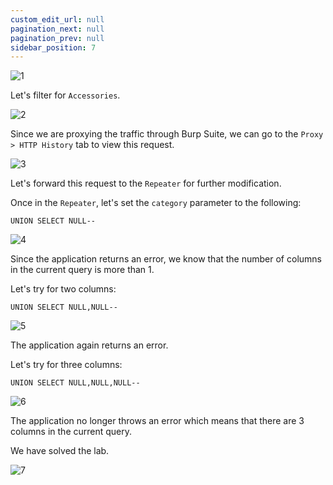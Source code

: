 ```yaml
---
custom_edit_url: null
pagination_next: null
pagination_prev: null
sidebar_position: 7
---
```


![1](https://github.com/Knign/Write-ups/assets/110326359/c62c1005-0fff-45f0-bab4-39346cd7a589)

Let's filter for `Accessories`.

![2](https://github.com/Knign/Write-ups/assets/110326359/1b8e60ca-1d08-4d69-9206-4165c6a46216)

Since we are proxying the traffic through Burp Suite, we can go to the `Proxy > HTTP History` tab to view this request.

![3](https://github.com/Knign/Write-ups/assets/110326359/a4127f3f-bfa2-48b3-aee8-5b96cfdf82e9)

Let's forward this request to the `Repeater` for further modification.

Once in the `Repeater`, let's set the `category` parameter to the following:

```
UNION SELECT NULL--
```

![4](https://github.com/Knign/Write-ups/assets/110326359/d7a8eaae-31b6-4435-8571-244f93e46f55)

Since the application returns an error, we know that the number of columns in the current query is more than 1.

Let's try for two columns:

```
UNION SELECT NULL,NULL--
```
![5](https://github.com/Knign/Write-ups/assets/110326359/2acbca6b-25e3-4d45-86e1-4cc99344d510)


The application again returns an error.

Let's try for three columns:

```
UNION SELECT NULL,NULL,NULL--
```

![6](https://github.com/Knign/Write-ups/assets/110326359/408e6005-3849-4d62-84f2-17461566dcff)

The application no longer throws an error which means that there are 3 columns in the current query.

We have solved the lab.

![7](https://github.com/Knign/Write-ups/assets/110326359/19d96ef4-04ab-450d-b2d0-fb39d7b1f8a3)
